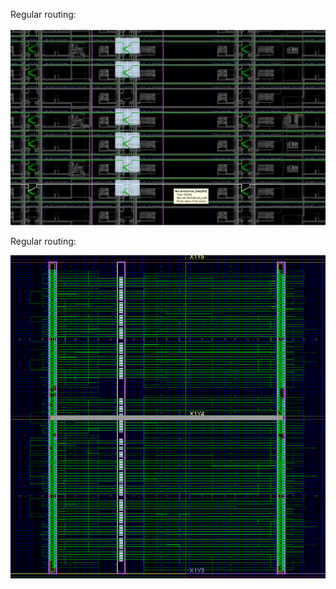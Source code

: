 
Regular routing:

![Regular routing](Screenshots/RegularRoutingM.png)

Regular routing:

![Regular routing](Screenshots/placedWiresM.png)
